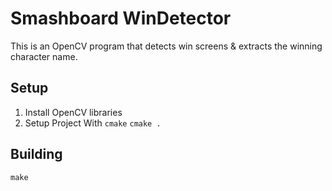 # Smashboard WinDetector

This is an OpenCV program that detects win screens & extracts the winning character name.

## Setup

1. Install OpenCV libraries
2. Setup Project With `cmake`
`cmake .`

## Building
`make`
